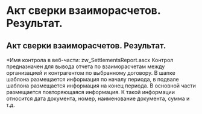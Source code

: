 ﻿---
description: 2.4.7
---
# Акт сверки взаиморасчетов. Результат.
## Акт сверки взаиморасчетов. Результат.
*Имя контрола в веб-части: zw_SettlementsReport.ascx
Контрол предназначен для вывода отчета по взаиморасчетам между организацией и контрагентом по выбранному договору.
В шапке шаблона размещается информация по началу периода, в подвале шаблона размещается информация на конец периода.
В основной части размещается повторяющаяся информация. К такой информации относится дата документа, номер, наименование документа, сумма и т.д.


